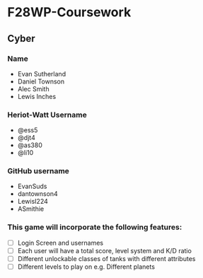 # F28WP-Coursework

## Cyber

### Name                                        
- Evan Sutherland                                             
- Daniel Townson                                              
- Alec Smith                                                 
- Lewis Inches

### Heriot-Watt Username
- @ess5
- @djt4
- @as380
- @li10                          

### GitHub username
- EvanSuds
- dantownson4
- LewisI224
- ASmithie

### This game will incorporate the following features:

- [ ] Login Screen and usernames
- [ ] Each user will have a total score, level system and K/D ratio
- [ ] Different unlockable classes of tanks with different attributes
- [ ] Different levels to play on e.g. Different planets
